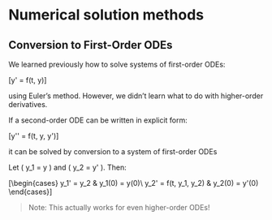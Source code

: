 # Numerical solution methods
## Conversion to First-Order ODEs

We learned previously how to solve systems of first-order ODEs:

\[y' = f(t, y)\]

using Euler’s method. However, we didn’t learn what to do with higher-order derivatives.

If a second-order ODE can be written in explicit form:

\[y'' = f(t, y, y')\]

it can be solved by conversion to a system of first-order ODEs


Let \( y_1 = y \) and \( y_2 = y' \). Then:

\[\begin{cases}
y_1' = y_2 & y_1(0) = y(0)\\
y_2' = f(t, y_1, y_2) & y_2(0) = y'(0)
\end{cases}\]

> Note: This actually works for even higher-order ODEs!